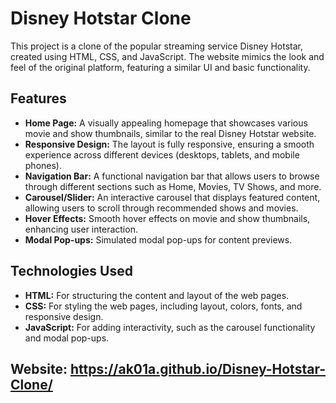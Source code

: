 # Disney Hotstar Clone

This project is a clone of the popular streaming service Disney Hotstar, created using HTML, CSS, and JavaScript. The website mimics the look and feel of the original platform, featuring a similar UI and basic functionality.

## Features

- **Home Page:** A visually appealing homepage that showcases various movie and show thumbnails, similar to the real Disney Hotstar website.
- **Responsive Design:** The layout is fully responsive, ensuring a smooth experience across different devices (desktops, tablets, and mobile phones).
- **Navigation Bar:** A functional navigation bar that allows users to browse through different sections such as Home, Movies, TV Shows, and more.
- **Carousel/Slider:** An interactive carousel that displays featured content, allowing users to scroll through recommended shows and movies.
- **Hover Effects:** Smooth hover effects on movie and show thumbnails, enhancing user interaction.
- **Modal Pop-ups:** Simulated modal pop-ups for content previews.

## Technologies Used

- **HTML:** For structuring the content and layout of the web pages.
- **CSS:** For styling the web pages, including layout, colors, fonts, and responsive design.
- **JavaScript:** For adding interactivity, such as the carousel functionality and modal pop-ups.

## Website: https://ak01a.github.io/Disney-Hotstar-Clone/ 

